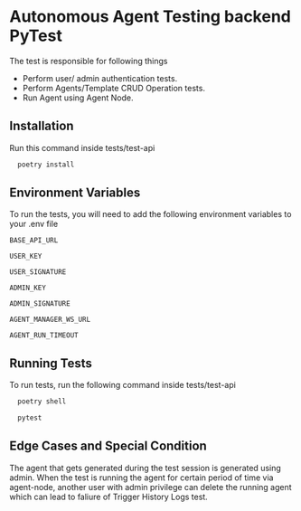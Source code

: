 
# Autonomous Agent Testing backend PyTest

The test is responsible for following things

- Perform user/ admin authentication tests.
- Perform Agents/Template CRUD Operation tests.
- Run Agent using Agent Node.




## Installation

Run this command inside tests/test-api

```bash
  poetry install
```


## Environment Variables

To run the tests, you will need to add the following environment variables to your .env file

`BASE_API_URL`

`USER_KEY`

`USER_SIGNATURE`

`ADMIN_KEY`

`ADMIN_SIGNATURE`

`AGENT_MANAGER_WS_URL`

`AGENT_RUN_TIMEOUT`



## Running Tests

To run tests, run the following command inside tests/test-api

```bash
  poetry shell
```

```bash
  pytest 
```


## Edge Cases and Special Condition

The agent that gets generated during the test session is generated using admin. When the test is running the agent for certain period of time via agent-node, another user with admin privilege can delete the running agent which can lead to faliure of Trigger History Logs test.

